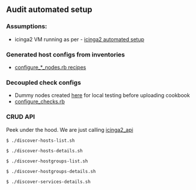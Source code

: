 ## Audit automated setup

### Assumptions: 

  - icinga2 VM running as per - [icinga2 automated setup](https://github.com/saurabh-hirani/talks/tree/master/monitoring-transition/automated-setup/icinga2_monitor)

### Generated host configs from inventories

  - [configure_*_nodes.rb recipes](https://github.com/saurabh-hirani/talks/tree/master/monitoring-transition/automated-setup/icinga2_monitor/recipes)

### Decoupled check configs

  - Dummy nodes created [here](https://github.com/saurabh-hirani/talks/tree/master/monitoring-transition/automated-setup/icinga2_monitor/test/data_bags/node) for local testing before uploading cookbook
  - [configure_checks.rb](https://github.com/saurabh-hirani/talks/blob/master/monitoring-transition/automated-setup/icinga2_monitor/recipes/configure_checks.rb)

### CRUD API

Peek under the hood. We are just calling [icinga2_api](https://github.com/saurabh-hirani/icinga2_api)

```
$ ./discover-hosts-list.sh
```

```
$ ./discover-hosts-details.sh
```

```
$ ./discover-hostgroups-list.sh
```

```
$ ./discover-hostgroups-details.sh
```

```
$ ./discover-services-details.sh
```

